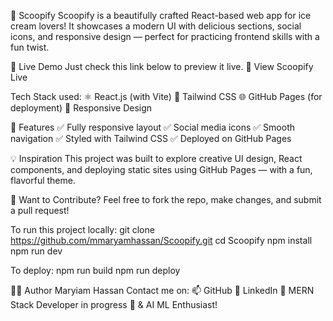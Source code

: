 🍦 Scoopify
Scoopify is a beautifully crafted React-based web app for ice cream lovers!
It showcases a modern UI with delicious sections, social icons, and responsive design — perfect for practicing frontend skills with a fun twist.

🚀 Live Demo
Just check this link below to preview it live.
🔗 View Scoopify Live

Tech Stack used:
⚛️ React.js (with Vite)
🎨 Tailwind CSS
🌐 GitHub Pages (for deployment)
🎯 Responsive Design

📁 Features
✅ Fully responsive layout
✅ Social media icons
✅ Smooth navigation
✅ Styled with Tailwind CSS
✅ Deployed on GitHub Pages

💡 Inspiration
This project was built to explore creative UI design, React components, and deploying static sites using GitHub Pages — with a fun, flavorful theme.

🧁 Want to Contribute?
Feel free to fork the repo, make changes, and submit a pull request!

To run this project locally:
git clone https://github.com/mmaryamhassan/Scoopify.git
cd Scoopify
npm install
npm run dev

To deploy:
npm run build
npm run deploy

👩‍💻 Author
Maryiam Hassan
Contact me on:
📫 GitHub
🔗 LinkedIn
💼 MERN Stack Developer in progress 🌱 & AI ML Enthusiast!
